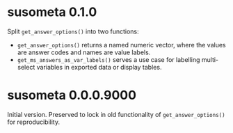 # susometa 0.1.0

Split `get_answer_options()` into two functions:

- `get_answer_options()` returns a named numeric vector, where the values are answer codes and names are value labels.
- `get_ms_answers_as_var_labels()` serves a use case for labelling multi-select variables in exported data or display tables.

# susometa 0.0.0.9000

Initial version. Preserved to lock in old functionality of `get_answer_options()` for reproducibility.
